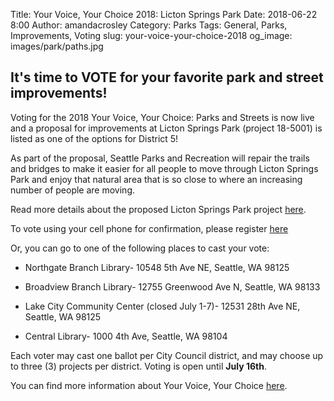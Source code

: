 Title: Your Voice, Your Choice 2018: Licton Springs Park
Date: 2018-06-22 8:00
Author: amandacrosley
Category: Parks
Tags: General, Parks, Improvements, Voting
slug: your-voice-your-choice-2018
og_image: images/park/paths.jpg

## It's time to VOTE for your favorite park and street improvements! 

Voting for the 2018 Your Voice, Your Choice: Parks and Streets is now live and a proposal for improvements at Licton Springs Park (project 18-5001) is listed as one of the options for District 5! 

As part of the proposal, Seattle Parks and Recreation will repair the trails and bridges to make it easier for all people to move through Licton Springs Park and enjoy that natural area that is so close to where an increasing number of people are moving. 

Read more details about the proposed Licton Springs Park project [here](http://www.seattle.gov/Documents/Departments/Neighborhoods/ParticipatoryBudgeting/5K.%2018-5001%20Licton%20Springs%20Park.pdf).

To vote using your cell phone for confirmation, please register [here](https://pbstanford.org/seattle2018-d5/sms_signup)

Or, you can go to one of the following places to cast your vote:

* Northgate Branch Library- 10548 5th Ave NE, Seattle, WA 98125

* Broadview Branch Library- 12755 Greenwood Ave N, Seattle, WA 98133

* Lake City Community Center (closed July 1-7)- 12531 28th Ave NE, Seattle, WA 98125

* Central Library- 1000 4th Ave, Seattle, WA 98104

Each voter may cast one ballot per City Council district, and may choose up to three (3) projects per district. Voting is open until **July 16th**.

You can find more information about Your Voice, Your Choice [here](http://www.seattle.gov/neighborhoods/programs-and-services/your-voice-your-choice/get-involved/vote).
